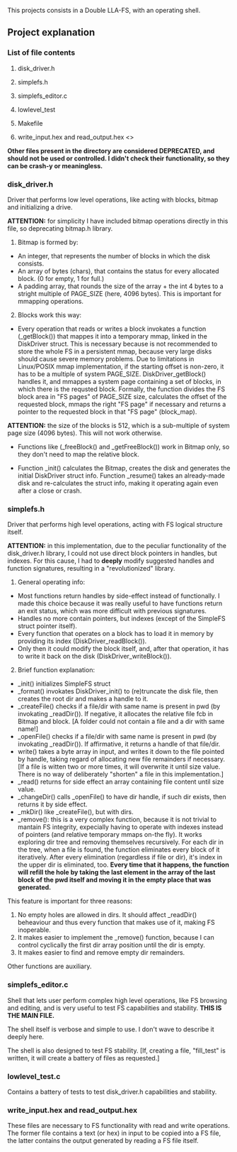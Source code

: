 This projects consists in a Double LLA-FS, with an operating shell.

## Project explanation  

### List of file contents

1. disk_driver.h 
2. simplefs.h 
3. simplefs_editor.c 
4. lowlevel_test 
5. Makefile

6. write_input.hex and read_output.hex <>

**Other files present in the directory are considered DEPRECATED, and should not be used or controlled. I didn't check their functionality, so they can be crash-y or meaningless.**


### disk_driver.h

Driver that performs low level operations, like acting with blocks, bitmap and initializing a drive.

**ATTENTION:** for simplicity I have included bitmap operations directly in this file, so deprecating bitmap.h library.

1. Bitmap is formed by:

- An integer, that represents the number of blocks in which the disk consists.
- An array of bytes (chars), that contains the status for every allocated block. (0 for empty, 1 for full.)
- A padding array, that rounds the size of the array + the int 4 bytes to a stright multiple of PAGE_SIZE (here, 4096 bytes). This is important for mmapping operations.

2. Blocks work this way:

- Every operation that reads or writes a block invokates a function (_getBlock()) that mappes it into a temporary mmap, linked in the DiskDriver struct.
This is necessary because is not recommended to store the whole FS in a persistent mmap, because very large disks should cause severe memory problems. 
Due to limitations in Linux/POSIX mmap implementation, if the starting offset is non-zero, it has to be a multiple of system PAGE_SIZE.
DiskDriver_getBlock() handles it, and mmappes a system page containing a set of blocks, in which there is the requsted block. Formally, the function divides the FS block area in "FS pages" of PAGE_SIZE size, calculates the offset of the requested block, mmaps the right "FS page" if necessary and returns a pointer to the requested block in that "FS page" (block_map).

**ATTENTION:** the size of the blocks is 512, which is a sub-multiple of system page size (4096 bytes). This will not work otherwise.

- Functions like (_freeBlock() and _getFreeBlock()) work in Bitmap only, so they don't need to map the relative block.

- Function _init() calculates the Bitmap, creates the disk and generates the initial DiskDriver struct info.
Function _resume() takes an already-made disk and re-calculates the struct info, making it operating again even after a close or crash.


### simplefs.h

Driver that performs high level operations, acting with FS logical structure itself.

**ATTENTION:** in this implementation, due to the peculiar functionality of the disk_driver.h library, I could not use direct block pointers in handles, but indexes.
For this cause, I had to **deeply** modify suggested handles and function signatures, resulting in a "revolutionized" library.

1. General operating info:

- Most functions return handles by side-effect instead of functionally. I made this choice because it was really useful to have functions return an exit status, which was more difficult with previous signatures.
- Handles no more contain pointers, but indexes (except of the SimpleFS struct pointer itself).
- Every function that operates on a block has to load it in memory by providing its index (DiskDriver_readBlock()).
- Only then it could modify the block itself, and, after that operation, it has to write it back on the disk (DiskDriver_writeBlock()).

2. Brief function explanation:

- _init() initializes SimpleFS struct
- _format() invokates DiskDriver_init() to (re)truncate the disk file, then creates the root dir and makes a handle to it.
- _createFile() checks if a file/dir with same name is present in pwd (by invokating _readDir()). If negative, it allocates the relative file fcb in Bitmap and block. [A folder could not contain a file and a dir with same name!]
- _openFile() checks if a file/dir with same name is present in pwd (by invokating _readDir()). If affirmative, it returns a handle of that file/dir.
- write() takes a byte array in input, and writes it down to the file pointed by handle, taking regard of allocating new file remainders if necessary. [If a file is witten two or more times, it will overwrite it until size value. There is no way of deliberately "shorten" a file in this implementation.]
- _read() returns for side effect an array containing file content until size value.
- _changeDir() calls _openFile() to have dir handle, if such dir exists, then returns it by side effect.
- _mkDir() like _createFile(), but with dirs.
- _remove(): this is a very complex function, because it is not trivial to mantain FS integrity, expecially having to operate with indexes instead of pointers (and relative temporary mmaps on-the fly).
It works exploring dir tree and removing themselves recursively.
For each dir in the tree, when a file is found, the function eliminates every block of it iteratively.
After every elimination (regardless if file or dir), it's index in the upper dir is eliminated, too.
**Every time that it happens, the function will refill the hole by taking the last element in the array of the last block of the pwd itself and moving it in the empty place that was generated.**

This feature is important for three reasons:
1) No empty holes are allowed in dirs. It should affect _readDir() beheaviour and thus every function that makes use of it, making FS inoperable.
2) It makes easier to implement the _remove() function, because I can control cyclically the first dir array position until the dir is empty.
3) It makes easier to find and remove empty dir remainders.

Other functions are auxiliary.


### simplefs_editor.c

Shell that lets user perform complex high level operations, like FS browsing and editing, and is very useful to test FS capabilities and stability. **THIS IS THE MAIN FILE.**

The shell itself is verbose and simple to use. I don't wave to describe it deeply here.

The shell is also designed to test FS stability. [If, creating a file, "fill_test" is written, it will create a battery of files as requested.]


### lowlevel_test.c

Contains a battery of tests to test disk_driver.h capabilities and stability.


### write_input.hex and read_output.hex

These files are necessary to FS functionality with read and write operations. The former file contains a text (or hex) in input to be copied into a FS file, the latter contains the output generated by reading a FS file itself.
